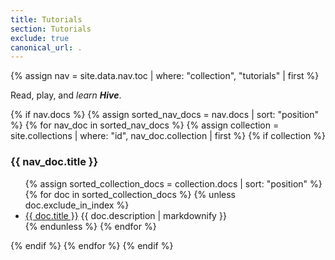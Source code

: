 ```yaml
---
title: Tutorials
section: Tutorials
exclude: true
canonical_url: .
---
```

{% assign nav = site.data.nav.toc | where: "collection", "tutorials" | first %}
<section id="{{ doc.id | slugify }}" class="row {{ doc.id | slugify }}">
  <section class="row">
    <p>Read, play, and <i>learn <b>Hive</b></i>.</p>
    {% if nav.docs %}
      {% assign sorted_nav_docs = nav.docs | sort: "position" %}
      {% for nav_doc in sorted_nav_docs %}
        {% assign collection = site.collections | where: "id", nav_doc.collection | first %}
        {% if collection %}
          <a id="{{ nav_doc.collection | slugify }}"></a>
          <h3>{{ nav_doc.title }}</h3>
          <ul>
            {% assign sorted_collection_docs = collection.docs | sort: "position" %}
            {% for doc in sorted_collection_docs %}
              {% unless doc.exclude_in_index %}
              <li>
                <a href="{{ doc.id | relative_url }}.html">{{ doc.title }}</a>
                <span class="overview">{{ doc.description | markdownify }}</span>
              </li>
              {% endunless %}
            {% endfor %}
          </ul>
        {% endif %}
      {% endfor %}
    {% endif %}
  </section>
</section>
